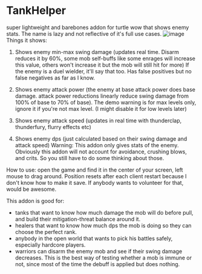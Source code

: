 # TankHelper
super lightweight and barebones addon for turtle wow that shows enemy stats. The name is lazy and not reflective of it's full use cases.
![image](https://github.com/balakethelock/TankHelper/assets/111737968/0456e194-d5a4-42d5-a68f-d26b88db0462)
Things it shows:
1. Shows enemy min-max swing damage (updates real time. Disarm reduces it by 60%, some mob self-buffs like some enrages will increase this value, others won't increase it but the mob will still hit for more)
If the enemy is a duel wielder, it'll say that too. Has false positives but no false negatives as far as I know.

2. Shows enemy attack power (the enemy at base attack power does base damage. attack power reductions linearly reduce swing damage from 100% of base to 70% of base). The demo warning is for max levels only, ignore it if you're not max level. (I might disable it for low levels later)

3. Shows enemy attack speed (updates in real time with thunderclap, thunderfury, flurry effects etc)
4. Shows enemy dps (just calculated based on their swing damage and attack speed)
Warning: This addon only gives stats of the enemy. Obviously this addon will not account for avoidance, crushing blows, and crits. So you still have to do some thinking about those.

How to use: open the game and find it in the center of your screen, left mouse to drag around. Position resets after each client restart because I don't know how to make it save. If anybody wants to volunteer for that, would be awesome.

This addon is good for:
- tanks that want to know how much damage the mob will do before pull, and build their mitigation-threat balance around it.
- healers that want to know how much dps the mob is doing so they can choose the perfect rank.
- anybody in the open world that wants to pick his battles safely, especially hardcore players.
- warriors can disarm the enemy mob and see if their swing damage decreases. This is the best way of testing whether a mob is immune or not, since most of the time the debuff is applied but does nothing.
